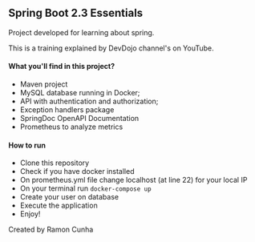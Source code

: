 ## Spring Boot 2.3 Essentials

Project developed for learning about spring.

This is a training explained by DevDojo channel's on YouTube. 

<h4>What you'll find in this project?</h4>

- Maven project
- MySQL database running in Docker; 
- API with authentication and authorization;
- Exception handlers package
- SpringDoc OpenAPI Documentation
- Prometheus to analyze metrics

<h4>How to run</h4>

- Clone this repository
- Check if you have docker installed
- On prometheus.yml file change localhost (at line 22) for your local IP
- On your terminal run `docker-compose up`
- Create your user on database
- Execute the application
- Enjoy!

Created by Ramon Cunha